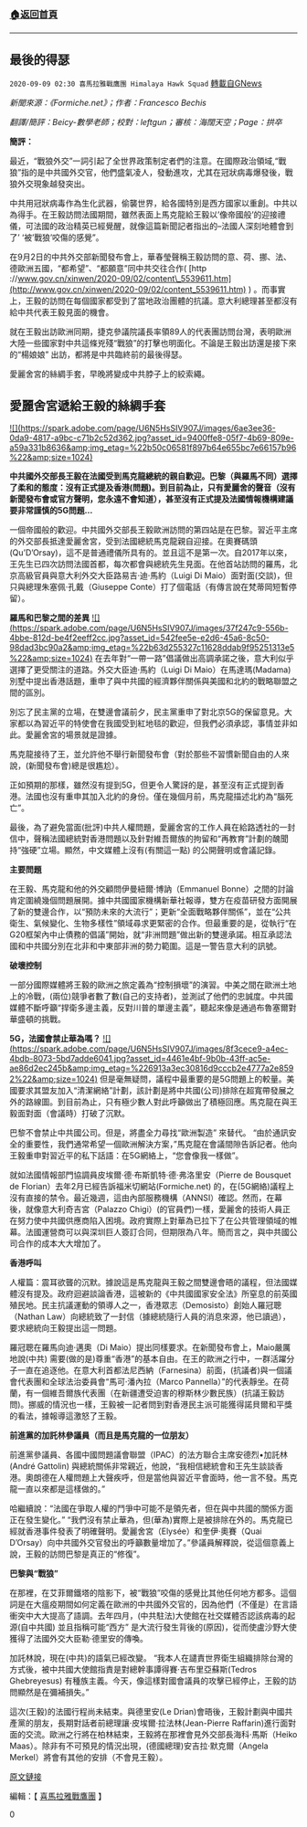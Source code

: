 ###  [:house:返回首頁](https://github.com/ourhimalayas/txt)
---

## 最後的得瑟
`2020-09-09 02:30 喜馬拉雅戰鷹團 Himalaya Hawk Squad` [轉載自GNews](https://gnews.org/zh-hant/342372/)

*新聞來源：《Formiche.net》；作者：Francesco Bechis*

*翻譯/簡評：Beicy-數學老師；校對：leftgun；審核：海闊天空；Page：拱卒*

**簡評：**

最近，“戰狼外交”一詞引起了全世界政策制定者們的注意。在國際政治領域,“戰狼”指的是中共國外交官，他們盛氣凌人，發動進攻，尤其在冠狀病毒爆發後，戰狼外交現象越發突出。

中共用冠狀病毒作為生化武器，偷襲世界，給各國特別是西方國家以重創。中共以為得手。在王毅訪問法國期間，雖然表面上馬克龍給王毅以’像帝國般’的迎接禮儀，可法國的政治精英已經覺醒，就像這篇新聞記者指出的–法國人深刻地體會到了’ ‘被’戰狼’咬傷的感覺”。

在9月2日的中共外交部新聞發布會上，華春瑩聲稱王毅訪問的意、荷、挪、法、德歐洲五國，“都希望”、“都願意”同中共交往合作( [http ://www.gov.cn/xinwen/2020-09/02/content\_5539611.htm](http://www.gov.cn/xinwen/2020-09/02/content_5539611.htm) ) 。而事實上，王毅的訪問在每個國家都受到了當地政治團體的抗議。意大利總理甚至都沒有給中共代表王毅見面的機會。

就在王毅出訪歐洲同期，捷克參議院議長率領89人的代表團訪問台灣，表明歐洲大陸一些國家對中共這條兇殘“戰狼”的打擊也明面化。不論是王毅出訪還是接下來的“楊娘娘” 出訪，都將是中共臨終前的最後得瑟。

愛麗舍宮的絲綢手套，早晚將變成中共脖子上的絞索繩。

##  **愛麗舍宮遞給王毅的絲綢手套** 

[!\[\](https://spark.adobe.com/page/U6N5HsSIV907J/images/6ae3ee36-0da9-4817-a9bc-c71b2c52d362.jpg?asset_id=9400ffe8-05f7-4b69-809e-a59a331b8636&amp;img_etag=%22b50c06581f897b64e655bc7e66157b96%22&amp;size=1024)](https://spark.adobe.com/page/U6N5HsSIV907J/images/6ae3ee36-0da9-4817-a9bc-c71b2c52d362.jpg?asset_id=9400ffe8-05f7-4b69-809e-a59a331b8636&amp;img_etag=%22b50c06581f897b64e655bc7e66157b96%22&amp;size=1024)

**中共國外交部長王毅在法國受到馬克龍總統的親自歡迎。巴黎（與羅馬不同）選擇了柔和的態度：沒有正式提及香港(問題)。到目前為止，只有愛麗舍的聲音（沒有新聞發布會或官方聲明，您永遠不會知道），甚至沒有正式提及法國情報機構建議要非常謹慎的5G問題…**

一個帝國般的歡迎。中共國外交部長王毅歐洲訪問的第四站是在巴黎。習近平主席的外交部長抵達愛麗舍宮，受到法國總統馬克龍親自迎接。在奧賽碼頭(Qu’D’Orsay)，這不是普通禮儀所具有的。並且這不是第一次。自2017年以來，王先生已四次訪問法國首都，每次都會與總統先生見面。在他首站訪問的羅馬，北京高級官員與意大利外交大臣路易吉·迪·馬約（Luigi Di Maio）面對面(交談)，但只與總理朱塞佩·孔戴（Giuseppe Conte）打了個電話（有傳言說在梵蒂岡短暫停留）。

**羅馬和巴黎之間的差異**
[!\[\](https://spark.adobe.com/page/U6N5HsSIV907J/images/37f247c9-556b-4bbe-812d-be4f2eeff2cc.jpg?asset_id=542fee5e-e2d6-45a6-8c50-98dad3bc90a2&amp;img_etag=%22b63d255327c11628ddab9f95251313e5%22&amp;size=1024)](https://spark.adobe.com/page/U6N5HsSIV907J/images/37f247c9-556b-4bbe-812d-be4f2eeff2cc.jpg?asset_id=542fee5e-e2d6-45a6-8c50-98dad3bc90a2&amp;img_etag=%22b63d255327c11628ddab9f95251313e5%22&amp;size=1024)
在去年對“一帶一路”倡議做出高調承諾之後，意大利似乎選擇了更受關注的道路。外交大臣迪·馬約（Luigi Di Maio）在馬達瑪(Madama) 別墅中提出香港話題，重申了與中共國的經濟夥伴關係與美國和北約的戰略聯盟之間的區別。

別忘了民主黨的立場，在雙邊會議前夕，民主黨重申了對北京5G的保留意見。大家都以為習近平的特使會在我國受到紅地毯的歡迎，但我們必須承認，事情並非如此。愛麗舍宮的場景就是證據。

馬克龍接待了王，並允許他不舉行新聞發布會（對於那些不習慣新聞自由的人來說，(新聞發布會)總是很尷尬）。

正如預期的那樣，雖然沒有提到5G，但更令人驚訝的是，甚至沒有正式提到香港。法國也沒有重申其加入北約的身份。僅在幾個月前，馬克龍描述北約為“腦死亡”。

最後，為了避免當面(批評)中共人權問題，愛麗舍宮的工作人員在給路透社的一封信中，聲稱法國總統對香港問題以及針對維吾爾族的拘留和“再教育”計劃的醜聞持“強硬”立場。顯然，中文媒體上沒有(有關這一點) 的公開聲明或會議記錄。

**主要問題**

在王毅、馬克龍和他的外交顧問伊曼紐爾·博訥（Emmanuel Bonne）之間的討論肯定圍繞幾個問題展開。據中共國國家機構新華社報導，雙方在疫苗研發方面開展了新的雙邊合作，以“預防未來的大流行”；更新“全面戰略夥伴關係”，並在“公共衛生、氣候變化、生物多樣性”領域尋求更緊密的合作。但最重要的是，從執行“在G20框架內中止債務的倡議”開始，就“非洲問題”做出新的雙邊承諾。相互承認法國和中共國分別在北非和中東部非洲的勢力範圍。這是一警告意大利的訊號。

**破壞控制**

一部分國際媒體將王毅的歐洲之旅定義為“控制損壞”的演習。中美之間在歐洲土地上的冷戰，(兩位)競爭者數了數(自己的支持者)，並測試了他們的忠誠度。中共國媒體不斷呼籲“捍衛多邊主義，反對川普的單邊主義”，聽起來像是通過布魯塞爾對華盛頓的挑戰。

**5G，法國會禁止華為嗎？**
[!\[\](https://spark.adobe.com/page/U6N5HsSIV907J/images/8f3cece9-a4ec-4bdb-8073-5bd7adde6041.jpg?asset_id=4461e4bf-9b0b-43ff-ac5e-ae86d2ec245b&amp;img_etag=%226913a3ec30816d9cccb2e4777a2e8592%22&amp;size=1024)](https://spark.adobe.com/page/U6N5HsSIV907J/images/8f3cece9-a4ec-4bdb-8073-5bd7adde6041.jpg?asset_id=4461e4bf-9b0b-43ff-ac5e-ae86d2ec245b&amp;img_etag=%226913a3ec30816d9cccb2e4777a2e8592%22&amp;size=1024)
但是毫無疑問，議程中最重要的是5G問題上的較量。美國要求其盟友加入“清潔網絡”計劃，該計劃是將中共國(公司)排除在超寬帶發展之外的路線圖。到目前為止，只有極少數人對此呼籲做出了積極回應。馬克龍在與王毅面對面（會議時）打破了沉默。

巴黎不會禁止中共國公司。但是，將盡全力尋找“歐洲製造” 來替代。 “由於通訊安全的重要性，我們通常希望一個歐洲解決方案，”馬克龍在會議間隙告訴記者。他向王毅重申對習近平的私下話語：在5G網絡上，“您會像我一樣做”。

就如法國情報部門協調員皮埃爾·德·布斯凱特·德·弗洛里安（Pierre de Bousquet de Florian）去年2月已經告訴福米切網站(Formiche.net) 的，在(5G網絡)議程上沒有直接的禁令。最近幾週，這由內部服務機構（ANNSI）確認。然而，在幕後，就像意大利奇吉宮（Palazzo Chigi）(的官員們)一樣，愛麗舍的技術人員正在努力使中共國供應商陷入困境。政府實際上對華為已拉下了在公共管理領域的帷幕。法國運營商可以與深圳巨人簽訂合同，但期限為八年。簡而言之，與中共國公司合作的成本大大增加了。

**香港呼叫**

人權篇：震耳欲聾的沉默。據說這是馬克龍與王毅之間雙邊會晤的議程，但法國媒體沒有提及。政府迴避談論香港，這被新的《中共國國家安全法》所窒息的前英國殖民地。民主抗議運動的領導人之一，香港眾志（Demosisto）創始人羅冠聰（Nathan Law）向總統致了一封信（據總統隨行人員的消息來源，他已讀過），要求總統向王毅提出這一問題。

羅冠聰在羅馬向迪·邁奧（Di Maio）提出同樣要求。在新聞發布會上，Maio嚴厲地說(中共) 需要(做的是)尊重“香港”的基本自由。在王的歐洲之行中，一群活躍分子一直在追逐他。在意大利首都法尼西納（Farnesina）前面，(抗議者)與一個議會代表團和全球法治委員會“馬可·潘內拉（Marco Pannella）”的代表靜坐。在荷蘭，有一個維吾爾族代表團（在新疆遭受迫害的穆斯林少數民族）(抗議王毅訪問)。挪威的情況也一樣，王毅被一記者問到對香港民主派可能獲得諾貝爾和平獎的看法，據報導這激怒了王毅。

**前進黨的加託林參議員（而且是馬克龍的一位朋友）**

前進黨參議員、各國中國問題議會聯盟（IPAC）的法方聯合主席安德烈•加託林(André Gattolin) 與總統關係非常親近，他說，“我相信總統會和王先生談談香港。奧朗德在人權問題上大聲疾呼，但是當他與習近平會面時，他一言不發。馬克龍一直以來都是這樣做的。”

哈繼續說：“法國在爭取人權的鬥爭中可能不是領先者，但在與中共國的關係方面正在發生變化。” “我們沒有禁止華為，但(華為)實際上是被排除在外的。馬克龍已經就香港事件發表了明確聲明。愛麗舍宮（Elysée）和奎伊·奧賽（Quai D’Orsay）向中共國外交官發出的呼籲數量增加了。”參議員解釋說，從這個意義上說，王毅的訪問巴黎是真正的“修復”。

**巴黎與“戰狼”**

在那裡，在艾菲爾鐵塔的陰影下，被“戰狼”咬傷的感覺比其他任何地方都多。這個詞是在大瘟疫期間如何定義在歐洲的中共國外交官的，因為他們（不僅是）在言語衝突中大大提高了語調。去年四月，(中共駐法)大使館在社交媒體否認該病毒的起源(自中共國) 並且指稱可能“西方” 是大流行發生背後的(原因)，從而使盧沙野大使獲得了法國外交大臣勒·德里安的傳喚。

加託林說，現在(中共)的語氣已經改變。 “我本人在譴責世界衛生組織排除台灣的方式後，被中共國大使館指責是對總幹事譚得賽·吉布里亞蘇斯(Tedros Ghebreyesus) 有種族主義。今天，像這樣對國會議員的攻擊已經停止，王毅的訪問顯然是在彌補損失。”

這次(王毅)的法國行程尚未結束。與德里安(Le Drian)會晤後，王毅計劃與中國共產黨的朋友，長期對話者前總理讓·皮埃爾·拉法林(Jean-Pierre Raffarin)進行面對面的交流。歐洲之行將在柏林結束，王毅將在那裡會見外交部長海科·馬斯（Heiko Maas）。除非有不可預見的情況出現，(德國總理)安吉拉·默克爾（Angela Merkel）將會有其他的安排（不會見王毅）。

[原文鏈接](https://formiche.net/2020/08/silk-gloves-china-wang-yi-elysee/)

編輯：【 [喜馬拉雅戰鷹團](https://spark.adobe.com/page/U6N5HsSIV907J/) 】

0
